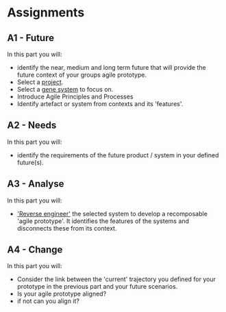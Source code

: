 # Assignments

## A1 - Future
In this part you will:
* identify the near, medium and long term future that will provide the future context of your groups agile prototype.
* Select a [project].
* Select a [gene system] to focus on.
* Introduce Agile Principles and Processes
* Identify artefact or system from contexts and its 'features'.

## A2 - Needs
In this part you will:
* identify the requirements of the future product / system in your defined future(s).

## A3 - Analyse
In this part you will:
* ['Reverse engineer'] the selected system to develop a recomposable 'agile prototype'. It identifies the features of the systems and disconnects these from its context.

## A4 - Change
In this part you will:
* Consider the link between the 'current' trajectory you defined for your prototype in the previous part and your future scenarios.
* Is your agile prototype aligned?
* if not can you align it?

[project]: /Agile/Projects
['Reverse engineer']: /Agile/Concepts/ReverseEngineer
[gene system]: /Agile/Concepts/Genes
